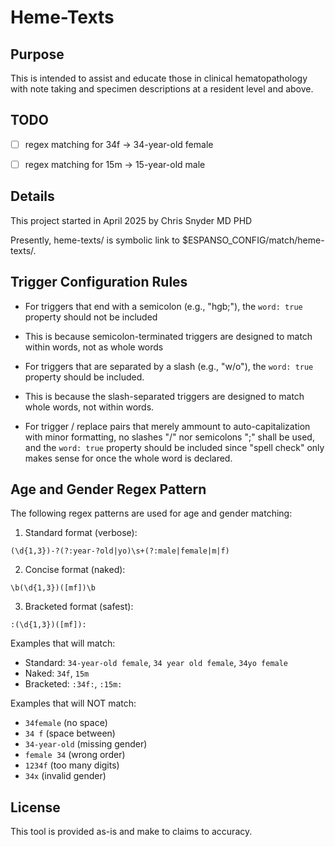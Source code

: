 # Heme-Texts

## Purpose
This is intended to assist and educate those in clinical hematopathology with note taking and specimen descriptions at a resident level and above. 

## TODO 
  - [ ] regex matching for 34f -> 34-year-old female
  - [ ] regex matching for 15m -> 15-year-old male




## Details
This project started in April 2025 by Chris Snyder MD PHD

Presently, heme-texts/ is symbolic link to $ESPANSO_CONFIG/match/heme-texts/.

## Trigger Configuration Rules
- For triggers that end with a semicolon (e.g., "hgb;"), the `word: true` property should not be included
- This is because semicolon-terminated triggers are designed to match within words, not as whole words

- For triggers that are separated by a slash (e.g., "w/o"), the `word: true` property should be included. 
- This is because the slash-separated triggers are designed to match whole words, not within words.

- For trigger / replace pairs that merely ammount to auto-capitalization with minor formatting, no slashes "/" nor semicolons ";" shall be used, and the `word: true` property should be included since "spell check" only makes sense for once the whole word is declared.

## Age and Gender Regex Pattern
The following regex patterns are used for age and gender matching:

1. Standard format (verbose):
```
(\d{1,3})-?(?:year-?old|yo)\s+(?:male|female|m|f)
```

2. Concise format (naked):
```
\b(\d{1,3})([mf])\b
```

3. Bracketed format (safest):
```
:(\d{1,3})([mf]):
```

Examples that will match:
- Standard: `34-year-old female`, `34 year old female`, `34yo female`
- Naked: `34f`, `15m`
- Bracketed: `:34f:`, `:15m:`

Examples that will NOT match:
- `34female` (no space)
- `34 f` (space between)
- `34-year-old` (missing gender)
- `female 34` (wrong order)
- `1234f` (too many digits)
- `34x` (invalid gender)

## License
This tool is provided as-is and make to claims to accuracy.

